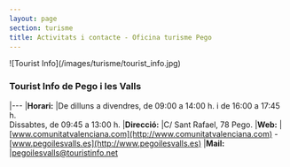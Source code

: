 ```yaml
---
layout: page
section: turisme
title: Activitats i contacte - Oficina turisme Pego
---
```


<div class="center" markdown="1">
![Tourist Info](/images/turisme/tourist_info.jpg)
</div>

### Tourist Info de Pego i les Valls

|---
|**Horari:**     |De dilluns a divendres, de 09:00 a 14:00 h. i de 16:00 a 17:45 h.<br>Dissabtes, de 09:45 a 13:00 h.
|**Direcció:**   |C/ Sant Rafael, 78 Pego.
|**Web:**        |[www.comunitatvalenciana.com](http://www.comunitatvalenciana.com) - [www.pegoilesvalls.es](http://www.pegoilesvalls.es)
|**Mail:**       |[pegoilesvalls@touristinfo.net](mailto:pegoilesvalls@touristinfo.net)
